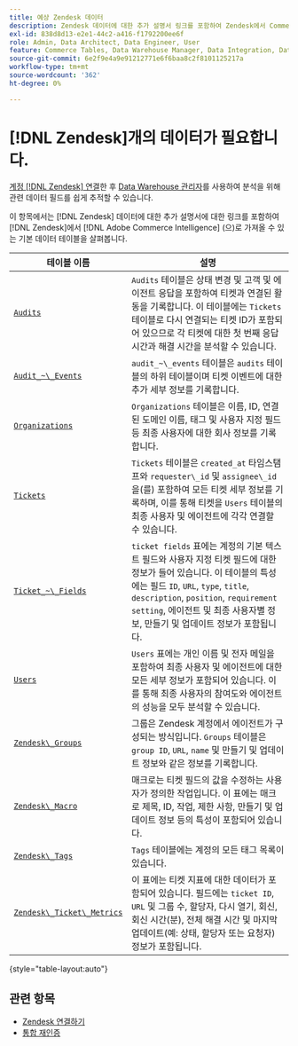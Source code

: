 ```yaml
---
title: 예상 Zendesk 데이터
description: Zendesk 데이터에 대한 추가 설명서 링크를 포함하여 Zendesk에서 Commerce Intelligence으로 가져올 수 있는 기본 데이터 표에 대해 알아봅니다.
exl-id: 838d8d13-e2e1-44c2-a416-f1792200ee6f
role: Admin, Data Architect, Data Engineer, User
feature: Commerce Tables, Data Warehouse Manager, Data Integration, Data Import/Export
source-git-commit: 6e2f9e4a9e91212771e6f6baa8c2f8101125217a
workflow-type: tm+mt
source-wordcount: '362'
ht-degree: 0%

---
```


# [!DNL Zendesk]개의 데이터가 필요합니다.

[계정 [!DNL Zendesk] 연결](../integrations/zendesk.md)한 후 [Data Warehouse 관리자](../../../data-analyst/data-warehouse-mgr/tour-dwm.md)를 사용하여 분석을 위해 관련 데이터 필드를 쉽게 추적할 수 있습니다.

이 항목에서는 [!DNL Zendesk] 데이터에 대한 추가 설명서에 대한 링크를 포함하여 [!DNL Zendesk]에서 [!DNL Adobe Commerce Intelligence] (으)로 가져올 수 있는 기본 데이터 테이블을 살펴봅니다.

| 테이블 이름 | 설명 |
|-----|-----|
| [`Audits`](https://developer.zendesk.com/rest_api/docs/core/ticket_audits) | `Audits` 테이블은 상태 변경 및 고객 및 에이전트 응답을 포함하여 티켓과 연결된 활동을 기록합니다. 이 테이블에는 `Tickets` 테이블로 다시 연결되는 티켓 ID가 포함되어 있으므로 각 티켓에 대한 첫 번째 응답 시간과 해결 시간을 분석할 수 있습니다. |
| [`Audit_~\_Events`](https://developer.zendesk.com/rest_api/docs/core/ticket_audits#audit-events) | `audit_~\_events` 테이블은 `audits` 테이블의 하위 테이블이며 티켓 이벤트에 대한 추가 세부 정보를 기록합니다. |
| [`Organizations`](https://developer.zendesk.com/rest_api/docs/core/organizations) | `Organizations` 테이블은 이름, ID, 연결된 도메인 이름, 태그 및 사용자 지정 필드 등 최종 사용자에 대한 회사 정보를 기록합니다. |
| [`Tickets`](https://developer.zendesk.com/rest_api/docs/core/tickets) | `Tickets` 테이블은 `created_at` 타임스탬프와 `requester\_id` 및 `assignee\_id`을(를) 포함하여 모든 티켓 세부 정보를 기록하며, 이를 통해 티켓을 `Users` 테이블의 최종 사용자 및 에이전트에 각각 연결할 수 있습니다. |
| [`Ticket_~\_Fields`](https://developer.zendesk.com/rest_api/docs/core/ticket_fields) | `ticket fields` 표에는 계정의 기본 텍스트 필드와 사용자 지정 티켓 필드에 대한 정보가 들어 있습니다. 이 테이블의 특성에는 필드 `ID`, `URL`, `type`, `title`, `description`, `position`, `requirement setting`, 에이전트 및 최종 사용자별 정보, 만들기 및 업데이트 정보가 포함됩니다. |
| [`Users`](https://developer.zendesk.com/rest_api/docs/core/users) | `Users` 표에는 개인 이름 및 전자 메일을 포함하여 최종 사용자 및 에이전트에 대한 모든 세부 정보가 포함되어 있습니다. 이를 통해 최종 사용자의 참여도와 에이전트의 성능을 모두 분석할 수 있습니다. |
| [`Zendesk\_Groups`](https://developer.zendesk.com/rest_api/docs/core/groups) | 그룹은 Zendesk 계정에서 에이전트가 구성되는 방식입니다. `Groups` 테이블은 `group ID`, `URL`, `name` 및 만들기 및 업데이트 정보와 같은 정보를 기록합니다. |
| [`Zendesk\_Macro`](https://developer.zendesk.com/rest_api/docs/core/macros) | 매크로는 티켓 필드의 값을 수정하는 사용자가 정의한 작업입니다. 이 표에는 매크로 제목, ID, 작업, 제한 사항, 만들기 및 업데이트 정보 등의 특성이 포함되어 있습니다. |
| [`Zendesk\_Tags`](https://developer.zendesk.com/rest_api/docs/core/tags) | `Tags` 테이블에는 계정의 모든 태그 목록이 있습니다. |
| [`Zendesk\_Ticket\_Metrics`](https://developer.zendesk.com/rest_api/docs/core/ticket_metrics#ticket-metrics) | 이 표에는 티켓 지표에 대한 데이터가 포함되어 있습니다. 필드에는 `ticket ID`, `URL` 및 그룹 수, 할당자, 다시 열기, 회신, 회신 시간(분), 전체 해결 시간 및 마지막 업데이트(예: 상태, 할당자 또는 요청자) 정보가 포함됩니다. |

{style="table-layout:auto"}

## 관련 항목

* [Zendesk 연결하기](../integrations/zendesk.md)
* [통합 재인증](https://experienceleague.adobe.com/docs/commerce-knowledge-base/kb/how-to/mbi-reauthenticating-integrations.html?lang=ko)
